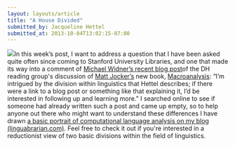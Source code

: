 ```yaml
---
layout: layouts/article
title: "A House Divided"
submitted_by: Jacqueline Hettel
submitted_at: 2013-10-04T13:02:15-07:00
---
```


![](https://digitalhumanities.stanford.edu/sites/g/files/sbiybj8071/f/styles/large/public/Screen%20Shot%202013-10-04%20at%201.01.36%20PM.png?itok=BoxHC0mq)In this week’s post, I want to address a question that I have been asked quite often since coming to Stanford University Libraries, and one that made its way into a comment of [Michael Widner’s recent blog post](/debating-methods-matt-jockerss-macroanalysis)of the DH reading group's discussion of [Matt Jocker’s](http://www.matthewjockers.net/) new book, [Macroanalysis](http://www.press.uillinois.edu/books/catalog/88wba3wn9780252037528.html): “I’m intrigued by the division within linguistics that Hettel describes; if there were a link to a blog post or something like that explaining it, I’d be interested in following up and learning more.” I searched online to see if someone had already written such a post and came up empty, so to help anyone out there who might want to understand these differences I have drawn [a basic portrait of computational language analysis on my blog (linguabrarian.com)](http://www.linguabrarian.com/a-family-portrait-of-computational-language-analysis/). Feel free to check it out if you're interested in a reductionist view of two basic divisions within the field of linguistics.


 